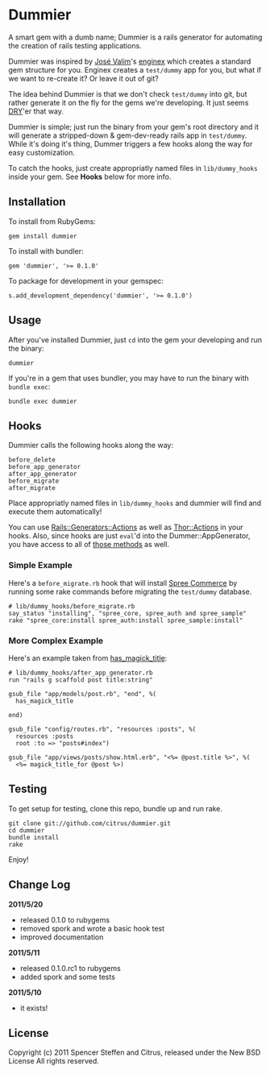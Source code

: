 Dummier
=======

A smart gem with a dumb name; Dummier is a rails generator for automating the creation of rails testing applications. 

Dummier was inspired by [José Valim](https://github.com/josevalim)'s [enginex](https://github.com/josevalim/enginex) which creates a standard gem structure for you. Enginex creates a `test/dummy` app for you, but what if we want to re-create it? Or leave it out of git?

The idea behind Dummier is that we don't check `test/dummy` into git, but rather generate it on the fly for the gems we're developing. It just seems [DRY](http://en.wikipedia.org/wiki/Don't_repeat_yourself)'er that way.

Dummier is simple; just run the binary from your gem's root directory and it will generate a stripped-down & gem-dev-ready rails app in `test/dummy`. While it's doing it's thing, Dummer triggers a few hooks along the way for easy customization.

To catch the hooks, just create appropriatly named files in `lib/dummy_hooks` inside your gem. See **Hooks** below for more info.


Installation
------------

To install from RubyGems:

    gem install dummier

To install with bundler:

    gem 'dummier', '>= 0.1.0'

To package for development in your gemspec:
    
    s.add_development_dependency('dummier', '>= 0.1.0')
    
    
Usage
-----

After you've installed Dummier, just `cd` into the gem your developing and run the binary:

    dummier
    
If you're in a gem that uses bundler, you may have to run the binary with `bundle exec`: 

    bundle exec dummier
    

Hooks
-----
    
Dummier calls the following hooks along the way:

    before_delete
    before_app_generator
    after_app_generator
    before_migrate
    after_migrate
    
    
Place appropriatly named files in `lib/dummy_hooks` and dummier will find and execute them automatically! 

You can use [Rails::Generators::Actions](http://api.rubyonrails.org/classes/Rails/Generators/Actions.html) as well as [Thor::Actions](http://textmate.rubyforge.org/thor/Thor/Actions.html) in your hooks. Also, since hooks are just `eval`'d into the Dummer::AppGenerator, you have access to all of [those methods](http://rubydoc.info/gems/dummier/0.1.0/Dummier/AppGenerator) as well. 
    
    
### Simple Example

Here's a `before_migrate.rb` hook that will install [Spree Commerce](https://github.com/spree/spree) by running some rake commands before migrating the `test/dummy` database.

    # lib/dummy_hooks/before_migrate.rb
    say_status "installing", "spree_core, spree_auth and spree_sample"
    rake "spree_core:install spree_auth:install spree_sample:install"
    
    
### More Complex Example

Here's an example taken from [has_magick_title](https://github.com/citrus/has_magick_title):

    # lib/dummy_hooks/after_app_generator.rb
    run "rails g scaffold post title:string"
    
    gsub_file "app/models/post.rb", "end", %(
      has_magick_title
      
    end)
    
    gsub_file "config/routes.rb", "resources :posts", %(
      resources :posts
      root :to => "posts#index")
    
    gsub_file "app/views/posts/show.html.erb", "<%= @post.title %>", %(
      <%= magick_title_for @post %>)


Testing
-------

To get setup for testing, clone this repo, bundle up and run rake.

    git clone git://github.com/citrus/dummier.git
    cd dummier
    bundle install
    rake


Enjoy!


Change Log
----------

**2011/5/20**

* released 0.1.0 to rubygems
* removed spork and wrote a basic hook test
* improved documentation

**2011/5/11**

* released 0.1.0.rc1 to rubygems
* added spork and some tests

**2011/5/10**

* it exists!


License
-------

Copyright (c) 2011 Spencer Steffen and Citrus, released under the New BSD License All rights reserved.